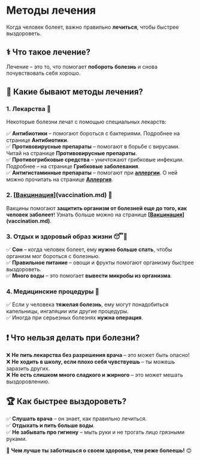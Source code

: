 # Методы лечения  

Когда человек болеет, важно правильно **лечиться**, чтобы быстрее выздороветь.  

## ⚕️ Что такое лечение?  
Лечение – это то, что помогает **побороть болезнь** и снова почувствовать себя хорошо.  

## 💊 Какие бывают методы лечения?  

### **1. Лекарства** 💊  
Некоторые болезни лечат с помощью специальных лекарств:  

✅ **Антибиотики** – помогают бороться с бактериями. Подробнее на странице **Антибиотики**.  
✅ **Противовирусные препараты** – помогают в борьбе с вирусами. Читай на странице **Противовирусные препараты**.  
✅ **Противогрибковые средства** – уничтожают грибковые инфекции. Подробнее – на странице **Грибковые заболевания**.  
✅ **Антигистаминные препараты** – помогают при **[аллергии](allergies.md)**. О ней можно прочитать на странице **[Аллергия](allergies.md)**.  

### **2. [[Вакцинация](vaccination.md)](vaccination.md)** 💉  
Вакцины помогают **защитить организм от болезней еще до того, как человек заболеет**! Узнать больше можно на странице **[[Вакцинация](vaccination.md)](vaccination.md)**.  

### **3. Отдых и здоровый образ жизни** 😴🥦  
✅ **Сон** – когда человек болеет, ему **нужно больше спать**, чтобы организм мог бороться с болезнью.  
✅ **Правильное питание** – овощи и фрукты помогают организму быстрее выздороветь.  
✅ **Много воды** – это помогает **вывести микробы из организма**.  

### **4. Медицинские процедуры** 🏥  
✅ Если у человека **тяжелая болезнь**, ему могут понадобиться капельницы, ингаляции или другие процедуры.  
✅ Иногда при серьезных болезнях **нужна операция**.  

## ❗ Что нельзя делать при болезни?  
❌ **Не пить лекарства без разрешения врача** – это может быть опасно!  
❌ **Не ходить в школу, если плохо себя чувствуешь** – ты можешь заразить других.  
❌ **Не есть слишком много сладкого и жирного** – это может мешать выздоровлению.  

## 🏆 Как быстрее выздороветь?  
✅ **Слушать врача** – он знает, как правильно лечиться.  
✅ **Отдыхать и пить больше воды**.  
✅ **Не забывать про гигиену** – мыть руки и не трогать лицо грязными руками.  

🔹 **Чем лучше ты заботишься о своем здоровье, тем реже болеешь!** 😊  

